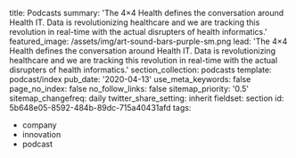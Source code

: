 title: Podcasts
summary: 'The 4×4 Health defines the conversation around Health IT. Data is revolutionizing healthcare and we are tracking this revolution in real-time with the actual disrupters of health informatics.'
featured_image: /assets/img/art-sound-bars-purple-sm.png
lead: 'The 4×4 Health defines the conversation around Health IT. Data is revolutionizing healthcare and we are tracking this revolution in real-time with the actual disrupters of health informatics.'
section_collection: podcasts
template: podcast/index
pub_date: '2020-04-13'
use_meta_keywords: false
page_no_index: false
no_follow_links: false
sitemap_priority: '0.5'
sitemap_changefreq: daily
twitter_share_setting: inherit
fieldset: section
id: 5b648e05-8592-484b-89dc-715a40431afd
tags:
  - company
  - innovation
  - podcast
